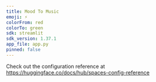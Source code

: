 ```yaml
---
title: Mood To Music
emoji: ⚡
colorFrom: red
colorTo: green
sdk: streamlit
sdk_version: 1.37.1
app_file: app.py
pinned: false
---
```


Check out the configuration reference at https://huggingface.co/docs/hub/spaces-config-reference
